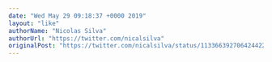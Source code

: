 ```yaml
---
date: "Wed May 29 09:18:37 +0000 2019"
layout: "like"
authorName: "Nicolas Silva"
authorUrl: "https://twitter.com/nicalsilva"
originalPost: "https://twitter.com/nicalsilva/status/1133663927064244224"
---
```

